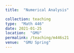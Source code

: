 ```yaml
---
title:  "Numerical Analysis"

collection: teaching
type:  "Math 446"
date: 2021-01-25
location:  "GMU"
permalink: /teaching/m446s21
venue:  "GMU Spring"
---
```

